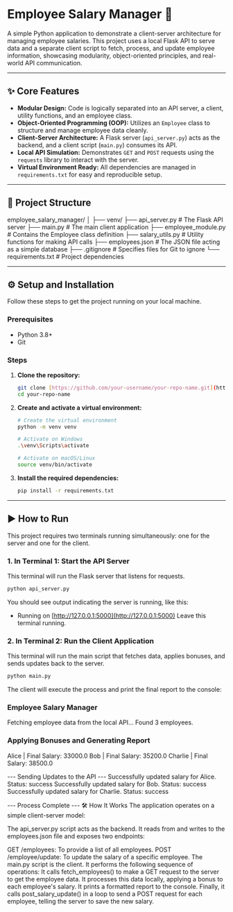 # Employee Salary Manager 💼

A simple Python application to demonstrate a client-server architecture for managing employee salaries. This project uses a local Flask API to serve data and a separate client script to fetch, process, and update employee information, showcasing modularity, object-oriented principles, and real-world API communication.

---

## ✨ Core Features

* **Modular Design:** Code is logically separated into an API server, a client, utility functions, and an employee class.
* **Object-Oriented Programming (OOP):** Utilizes an `Employee` class to structure and manage employee data cleanly.
* **Client-Server Architecture:** A Flask server (`api_server.py`) acts as the backend, and a client script (`main.py`) consumes its API.
* **Local API Simulation:** Demonstrates `GET` and `POST` requests using the `requests` library to interact with the server.
* **Virtual Environment Ready:** All dependencies are managed in `requirements.txt` for easy and reproducible setup.

---

## 📁 Project Structure

employee_salary_manager/
│
├── venv/
├── api_server.py       # The Flask API server
├── main.py             # The main client application
├── employee_module.py  # Contains the Employee class definition
├── salary_utils.py     # Utility functions for making API calls
├── employees.json      # The JSON file acting as a simple database
├── .gitignore          # Specifies files for Git to ignore
└── requirements.txt    # Project dependencies

---

## ⚙️ Setup and Installation

Follow these steps to get the project running on your local machine.

### Prerequisites

* Python 3.8+
* Git

### Steps

1.  **Clone the repository:**
    ```bash
    git clone [https://github.com/your-username/your-repo-name.git](https://github.com/your-username/your-repo-name.git)
    cd your-repo-name
    ```

2.  **Create and activate a virtual environment:**
    ```bash
    # Create the virtual environment
    python -m venv venv

    # Activate on Windows
    .\venv\Scripts\activate

    # Activate on macOS/Linux
    source venv/bin/activate
    ```

3.  **Install the required dependencies:**
    ```bash
    pip install -r requirements.txt
    ```

---

## ▶️ How to Run

This project requires two terminals running simultaneously: one for the server and one for the client.

### 1. In Terminal 1: Start the API Server

This terminal will run the Flask server that listens for requests.

```bash
python api_server.py
```


You should see output indicating the server is running, like this:

 * Running on [http://127.0.0.1:5000](http://127.0.0.1:5000)
Leave this terminal running.

### 2. In Terminal 2: Run the Client Application
This terminal will run the main script that fetches data, applies bonuses, and sends updates back to the server.


```bash
python main.py
```

The client will execute the process and print the final report to the console:

### Employee Salary Manager 

Fetching employee data from the local API...
Found 3 employees.

### Applying Bonuses and Generating Report 
Alice      | Final Salary: 33000.0
Bob        | Final Salary: 35200.0
Charlie    | Final Salary: 38500.0

--- Sending Updates to the API ---
Successfully updated salary for Alice. Status: success
Successfully updated salary for Bob. Status: success
Successfully updated salary for Charlie. Status: success

--- Process Complete ---
🛠️ How It Works
The application operates on a simple client-server model:

The api_server.py script acts as the backend. It reads from and writes to the employees.json file and exposes two endpoints:

GET /employees: To provide a list of all employees.
POST /employee/update: To update the salary of a specific employee.
The main.py script is the client. It performs the following sequence of operations:
It calls fetch_employees() to make a GET request to the server to get the employee data.
It processes this data locally, applying a bonus to each employee's salary.
It prints a formatted report to the console.
Finally, it calls post_salary_update() in a loop to send a POST request for each employee, telling the server to save the new salary.
